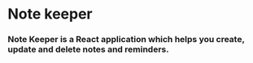 # Note keeper
### Note Keeper is a React application which helps you create, update and delete notes and reminders.
